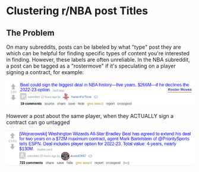 # Clustering r/NBA post Titles

## The Problem

On many subreddits, posts can be labeled by what "type" post they are which can be helpful for finding specific types of content you're interested in finding. However, these labels are often unreliable. In the NBA subreddit, a post can be tagged as a "rostermove" if it's speculating on a player signing a contract, for example:

![beal1](https://github.com/LucasXavierChurchman/Capstone2/blob/master/images/bealrostermove.png)





However a post about the same player, when they ACTUALLY sign a contract can go untagged


![beal1](https://github.com/LucasXavierChurchman/Capstone2/blob/master/images/bealnotag.png)
